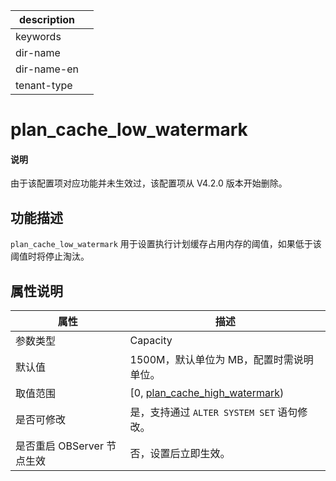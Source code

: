 |description||
|---|---|
|keywords||
|dir-name||
|dir-name-en||
|tenant-type||

# plan_cache_low_watermark

<main id="notice" type='explain'>
<h4>说明</h4>
<p>由于该配置项对应功能并未生效过，该配置项从 V4.2.0 版本开始删除。</p>
</main>

## 功能描述

`plan_cache_low_watermark` 用于设置执行计划缓存占用内存的阈值，如果低于该阈值时将停止淘汰。

## 属性说明

|      **属性**             |  **描述**               |
|---------------------------|-------------------------|
| 参数类型                   | Capacity   |
| 默认值                     | 1500M，默认单位为 MB，配置时需说明单位。  |
| 取值范围                   | [0, [plan_cache_high_watermark](17400.plan_cache_high_watermark.md))   |
| 是否可修改                 | 是，支持通过 `ALTER SYSTEM SET` 语句修改。|
| 是否重启 OBServer 节点生效  | 否，设置后立即生效。      |

